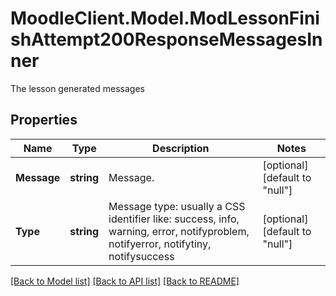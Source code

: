 # MoodleClient.Model.ModLessonFinishAttempt200ResponseMessagesInner
The lesson generated messages

## Properties

Name | Type | Description | Notes
------------ | ------------- | ------------- | -------------
**Message** | **string** | Message. | [optional] [default to "null"]
**Type** | **string** | Message type: usually a CSS identifier like:                                 success, info, warning, error, notifyproblem, notifyerror, notifytiny, notifysuccess | [optional] [default to "null"]

[[Back to Model list]](../README.md#documentation-for-models) [[Back to API list]](../README.md#documentation-for-api-endpoints) [[Back to README]](../README.md)

